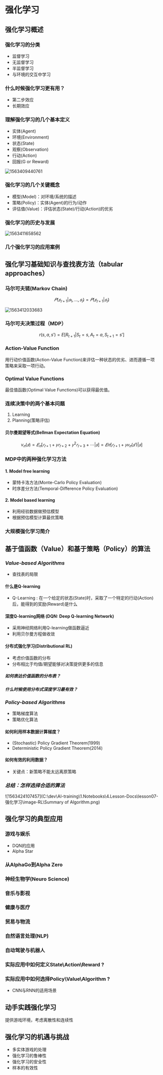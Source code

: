 # 强化学习

## 强化学习概述

### 强化学习的分类

- 监督学习
- 无监督学习
- 半监督学习
- 与环境的交互中学习

### 什么时候强化学习更有用？

- 第二步效应
- 长期效应

### 理解强化学习的几个基本定义

- 实体(Agent)
- 环境(Environment)
- 状态(State)
- 观察(Observation)
- 行动(Action)
- 回报(G or Reward)

![1563409440761](C:\dev\AI-training\1.Notebooks\4.Lesson-Docs\lesson07-强化学习\image-RL\Basic-Concept.png)

### 强化学习的几个关键概念

- 模型(Model)：对环境/系统的描述
- 策略(Policy)：实体(Agent)的行为/动作
- 评估值(Value)：评估状态(State)/行动(Action)的优劣

### 强化学习的历史与发展

![1563411658562](C:\dev\AI-training\1.Notebooks\4.Lesson-Docs\lesson07-强化学习\image-RL\RL-history.png)

### 几个强化学习的应用案例



## 强化学习基础知识与查找表方法（tabular approaches）

### 马尔可夫链(Markov Chain)

$$
𝑃(𝑠_{𝑡+1}|𝑠_1,…,𝑠_𝑡)=𝑃(𝑠_{𝑡+1}|𝑠_𝑡)
$$

![1563412033683](C:\dev\AI-training\1.Notebooks\4.Lesson-Docs\lesson07-强化学习\image-RL\Markov.png)

### 马尔可夫决策过程（MDP）

$$
r(s,a,s′)=E[R_{t+1}|S_t=s,A_t=a,S_{t+1}=s′]
$$

### Action-Value Function

用行动价值函数(Action-Value Function)来评估一种状态的优劣、进而遵循一项策略来采取一项行动。

### Optimal Value Functions

最佳值函数(Optimal Value Functions)可以获得最优值。

### 连续决策中的两个基本问题

1. Learning
2. Planning(策略评估)

#### 贝尔曼期望等式(Bellman Expectation Equation)

$$
v_𝜋(𝑠)=𝐸_𝜋[𝑟_{𝑡+1}+𝛾𝑟_{𝑡+2}+𝛾^2𝑟_{𝑡+3}+⋯|𝑠]=𝐸𝜋[𝑟_{𝑡+1}+𝛾𝑣_𝜋(𝑠′)|𝑠]
$$

### MDP中的两种强化学习方法

#### 1. Model free learning

- 蒙特卡洛方法(Monte-Carlo Policy Evaluation)
- 时序差分方法(Temporal-Difference Policy Evaluation)

#### 2. Model based learning

- 利用经验数据做预估模型
- 根据预估模型计算最优策略

### 大规模强化学习简介



## 基于值函数（Value）和基于策略（Policy）的算法 

### *Value-based Algorithms*

- 查找表的局限

#### 什么是Q-learning

- Q-Learning : 在一个给定的状态(State)时，采取了一个特定的行动(Action)后，能得到的奖励(Reward)是什么

#### 深度Q-learning网络 (DQN: Deep Q-learning Network)

- 采用神经网络利用Q-learning做函数逼近
- 利用贝尔曼方程做收敛

#### 分布式强化学习(Distributional RL)

- 考虑价值函数的分布
- 分布相比于均值/期望能够对决策提供更多的信息

##### 如何表达价值函数的分布表？

##### 什么时候使用分布式深度学习最有效？

### *Policy-based Algorithms*

- 策略梯度算法
- 策略优化算法

#### 如何利用样本数据计算梯度？

- (Stochastic) Policy Gradient Theorem(1999)
- Deterministic Policy Gradient Theorem(2014)

#### 如何有效的利用数据？

- 关键点：新策略不能太远离原策略

### *总结：怎样选择合适的算法*

![1563424107457](C:\dev\AI-training\1.Notebooks\4.Lesson-Docs\lesson07-强化学习\image-RL\Summary of Algorithm.png)



## 强化学习的典型应用

### 游戏与娱乐

- DQN的应用
- Alpha Star

### 从AlphaGo到Alpha Zero

### 神经生物学(Neuro Science)

### 音乐与影视

### 健康与医疗

### 贸易与物流

### 自然语言处理(NLP)

### 自动驾驶与机器人

### 实际应用中如何定义State\Action\Reward ?

### 实际应用中如何选择Policy\Value\Algorithm ?

- CNN与RNN的适用场景



## 动手实践强化学习 

提供游戏环境，考虑离散性和连续性



## 强化学习的机遇与挑战 

- 多实体游戏的处理
- 强化学习的鲁棒性
- 强化学习的安全性
- 样本的有效性